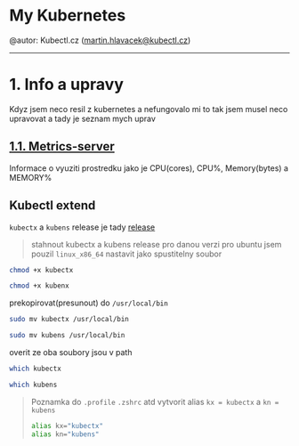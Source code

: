 # My Kubernetes

@autor: Kubectl.cz (martin.hlavacek@kubectl.cz)

---

# 1. Info a upravy

Kdyz jsem neco resil z kubernetes a nefungovalo mi to tak jsem musel neco upravovat a tady je seznam mych uprav



## [1.1. Metrics-server](./metrics-server/readme.md)
Informace o vyuziti prostredku jako je CPU(cores), CPU%, Memory(bytes) a MEMORY%

## Kubectl extend
`kubectx` a `kubens` release je tady [release](https://github.com/ahmetb/kubectx/releases)

> stahnout kubectx a kubens release pro danou verzi pro ubuntu jsem pouzil `linux_x86_64`
nastavit jako spustitelny soubor

```bash
chmod +x kubectx
```

```bash
chmod +x kubenx
```
prekopirovat(presunout) do `/usr/local/bin`

```bash
sudo mv kubectx /usr/local/bin
```

```bash
sudo mv kubens /usr/local/bin
```

overit ze oba soubory jsou v path

```bash
which kubectx
```

```bash
which kubens
```

> Poznamka do `.profile` `.zshrc` atd vytvorit alias `kx = kubectx` a `kn = kubens`
> ```bash
> alias kx="kubectx"
> alias kn="kubens"
> ```


